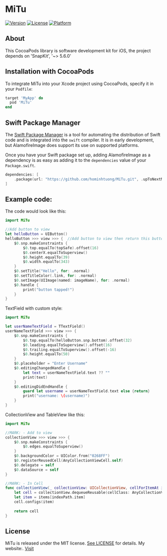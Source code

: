 # MiTu
[![Version](https://img.shields.io/cocoapods/v/MiTu.svg?style=flat)](https://cocoapods.org/pods/MiTu)
[![License](https://img.shields.io/cocoapods/l/MiTu.svg?style=flat)](https://cocoapods.org/pods/MiTu)
[![Platform](https://img.shields.io/cocoapods/p/MiTu.svg?style=flat)](https://cocoapods.org/pods/MiTu)

## About
This CocoaPods library is software development kit for iOS, the project depends on 'SnapKit', '~> 5.6.0' 


## Installation with CocoaPods
To integrate MiTu into your Xcode project using CocoaPods, specify it in your `Podfile`:

```ruby
target 'MyApp' do
  pod 'MiTu'
end
```

## Swift Package Manager

The [Swift Package Manager](https://swift.org/package-manager/) is a tool for automating the distribution of Swift code and is integrated into the `swift` compiler. It is in early development, but AlamofireImage does support its use on supported platforms.

Once you have your Swift package set up, adding AlamofireImage as a dependency is as easy as adding it to the `dependencies` value of your `Package.swift`.

```swift
dependencies: [
    .package(url: "https://github.com/hominhtuong/MiTu.git", .upToNextMajor(from: "1.0.5"))
]
```

## Example code:
The code would look like this:

```swift
import MiTu

//Add button to view
let helloButton = UIButton()
helloButton >>> view >>> {  //Add button to view then return this button in block
    $0.snp.makeConstraints {
        $0.top.equalTo(topSafe).offset(16)
        $0.centerX.equalToSuperview()
        $0.height.equalTo(39)
        $0.width.equalTo(343)
    }
    $0.setTitle("Hello", for: .normal)
    $0.setTitleColor(.link, for: .normal)
    $0.setImage(UIImage(named: imageName), for: .normal)
    $0.handle {
        print("button tapped!")
    }
}
```

TextField with custom style:

```swift
import MiTu

let userNameTextField = TTextField()
userNameTextField >>> view >>> {
    $0.snp.makeConstraints {
        $0.top.equalTo(helloButton.snp.bottom).offset(32)
        $0.leading.equalToSuperview().offset(16)
        $0.trailing.equalToSuperview().offset(-16)
        $0.height.equalTo(50)
    }
    $0.placeholder = "Enter Username"
    $0.editingChangedHandle {
        let text = userNameTextField.text ?? ""
        print(text)
    }
    $0.editingDidEndHandle {
        guard let username = userNameTextField.text else {return}
        print("username: \(username)")
    }
}

```

CollectionView and TableView like this:

```swift
import MiTu

//MARK: - Add to view 
collectionView >>> view >>> {
    $0.snp.makeConstraints {
        $0.edges.equalToSuperview()
    }
    $0.backgroundColor = UIColor.from("0268FF")
    $0.registerReusedCell(AnyCollectionViewCell.self)
    $0.delegate = self
    $0.dataSource = self
}

//MARK: - In Cell
func collectionView(_ collectionView: UICollectionView, cellForItemAt indexPath: IndexPath) -> UICollectionViewCell {
    let cell = collectionView.dequeueReusable(cellClass: AnyCollectionViewCell.self, indexPath: indexPath)
    let item = items[indexPath.item]
    cell.configs(item)
    
    return cell
}

```

## License

MiTu is released under the MIT license. [See LICENSE](https://github.com/hominhtuong/MiTu/blob/main/LICENSE) for details.
My website:. [Visit](https://hominhtuong.com/)
